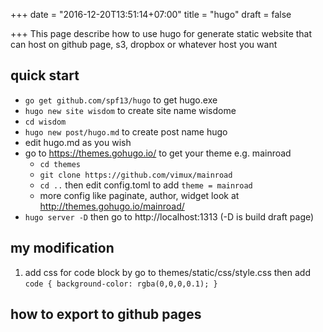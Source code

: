 +++
date = "2016-12-20T13:51:14+07:00"
title = "hugo"
draft = false

+++
This page describe how to use hugo for generate static website that can host on github page, s3, dropbox or whatever host you want

## quick start
* `go get github.com/spf13/hugo` to get hugo.exe
* `hugo new site wisdom` to create site name wisdome
* `cd wisdom`
* `hugo new post/hugo.md` to create post name hugo
* edit hugo.md as you wish
* go to https://themes.gohugo.io/ to get your theme e.g. mainroad
  * `cd themes`
  * `git clone https://github.com/vimux/mainroad`
  * `cd ..` then edit config.toml to add `theme = mainroad`
  * more config like paginate, author, widget look at http://themes.gohugo.io/mainroad/
* `hugo server -D` then go to http://localhost:1313 (-D is build draft page)


## my modification
1. add css for code block by go to themes/static/css/style.css then add
`
code {
	background-color: rgba(0,0,0,0.1);
}
`

## how to export to github pages
